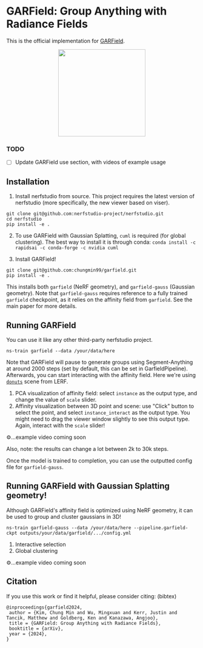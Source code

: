 # GARField: Group Anything with Radiance Fields

This is the official implementation for [GARField](https://www.garfield.studio).

<div align='center'>
<img src="https://www.garfield.studio/data/garfield_training.jpg" height="230px">
</div>

### TODO
- [ ] Update GARField use section, with videos of example usage

## Installation
1. Install nerfstudio from source. This project requires the latest version of nerfstudio
(more specifically, the new viewer based on viser).
```
git clone git@github.com:nerfstudio-project/nerfstudio.git
cd nerfstudio
pip install -e .
```

2. To use GARField with Gaussian Splatting, `cuml` is required (for global clustering).
The best way to install it is through conda: `conda install -c rapidsai -c conda-forge -c nvidia cuml`

3. Install GARField!
```
git clone git@github.com:chungmin99/garfield.git
pip install -e .
```

This installs both `garfield` (NeRF geometry), and `garfield-gauss` (Gaussian geometry).
Note that `garfield-gauss` requires reference to a fully trained `garfield` checkpoint,
as it relies on the affinity field from `garfield`. See the main paper for more details.

## Running GARField
You can use it like any other third-party nerfstudio project.
```
ns-train garfield --data /your/data/here
```
Note that GARField will pause to generate groups using Segment-Anything at around 2000 steps
(set by default, this can be set in GarfieldPipeline).
Afterwards, you can start interacting with the affinity field. Here we're using
[`donuts`](https://drive.google.com/file/d/1CK-gZ-GuxESWkbmPc3VtlEgdjd2Ijkii/view?usp=drive_link) scene from LERF.
1. PCA visualization of affinity field: select `instance` as the output type,
   and change the value of `scale` slider.
2. Affinity visualization between 3D point and scene: use "Click" button to
   select the point, and select `instance_interact` as the output type. 
   You might need to drag the viewer window slightly to see this output type.
   Again, interact with the `scale` slider!
   
⚙️...example video coming soon

Also, note: the results can change a lot between 2k to 30k steps. 

Once the model is trained to completion, you can use the outputted config file for `garfield-gauss`.

## Running GARField with Gaussian Splatting geometry!
Although GARField's affinity field is optimized using NeRF geometry, it can be
used to group and cluster gaussians in 3D!
```
ns-train garfield-gauss --data /your/data/here --pipeline.garfield-ckpt outputs/your/data/garfield/.../config.yml
```
1. Interactive selection
2. Global clustering
   
⚙️...example video coming soon

## Citation
If you use this work or find it helpful, please consider citing: (bibtex)

```
@inproceedings{garfield2024,
 author = {Kim, Chung Min and Wu, Mingxuan and Kerr, Justin and Tancik, Matthew and Goldberg, Ken and Kanazawa, Angjoo},
 title = {GARField: Group Anything with Radiance Fields},
 booktitle = {arXiv},
 year = {2024},
}
```
